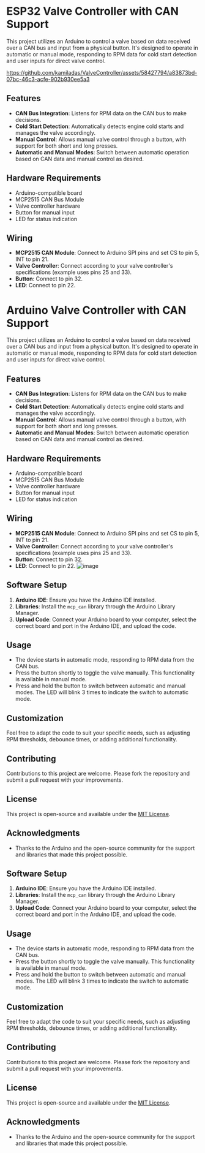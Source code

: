 # ESP32 Valve Controller with CAN Support

This project utilizes an Arduino to control a valve based on data received over a CAN bus and input from a physical button. It's designed to operate in automatic or manual mode, responding to RPM data for cold start detection and user inputs for direct valve control.



https://github.com/kamiladas/ValveController/assets/58427794/a83873bd-07bc-46c3-acfe-902b930ee5a3




## Features

- **CAN Bus Integration**: Listens for RPM data on the CAN bus to make decisions.
- **Cold Start Detection**: Automatically detects engine cold starts and manages the valve accordingly.
- **Manual Control**: Allows manual valve control through a button, with support for both short and long presses.
- **Automatic and Manual Modes**: Switch between automatic operation based on CAN data and manual control as desired.

## Hardware Requirements

- Arduino-compatible board
- MCP2515 CAN Bus Module
- Valve controller hardware
- Button for manual input
- LED for status indication

## Wiring

- **MCP2515 CAN Module**: Connect to Arduino SPI pins and set CS to pin 5, INT to pin 21.
- **Valve Controller**: Connect according to your valve controller's specifications (example uses pins 25 and 33).
- **Button**: Connect to pin 32.
- **LED**: Connect to pin 22.


# Arduino Valve Controller with CAN Support

This project utilizes an Arduino to control a valve based on data received over a CAN bus and input from a physical button. It's designed to operate in automatic or manual mode, responding to RPM data for cold start detection and user inputs for direct valve control.

## Features

- **CAN Bus Integration**: Listens for RPM data on the CAN bus to make decisions.
- **Cold Start Detection**: Automatically detects engine cold starts and manages the valve accordingly.
- **Manual Control**: Allows manual valve control through a button, with support for both short and long presses.
- **Automatic and Manual Modes**: Switch between automatic operation based on CAN data and manual control as desired.

## Hardware Requirements

- Arduino-compatible board
- MCP2515 CAN Bus Module
- Valve controller hardware
- Button for manual input
- LED for status indication

## Wiring

- **MCP2515 CAN Module**: Connect to Arduino SPI pins and set CS to pin 5, INT to pin 21.
- **Valve Controller**: Connect according to your valve controller's specifications (example uses pins 25 and 33).
- **Button**: Connect to pin 32.
- **LED**: Connect to pin 22.
                              ![image](https://github.com/kamiladas/ValveController/assets/58427794/b1436c65-0449-4947-88e1-bd8835ea6c9d)

## Software Setup

1. **Arduino IDE**: Ensure you have the Arduino IDE installed.
2. **Libraries**: Install the `mcp_can` library through the Arduino Library Manager.
3. **Upload Code**: Connect your Arduino board to your computer, select the correct board and port in the Arduino IDE, and upload the code.

## Usage

- The device starts in automatic mode, responding to RPM data from the CAN bus.
- Press the button shortly to toggle the valve manually. This functionality is available in manual mode.
- Press and hold the button to switch between automatic and manual modes. The LED will blink 3 times to indicate the switch to automatic mode.

## Customization

Feel free to adapt the code to suit your specific needs, such as adjusting RPM thresholds, debounce times, or adding additional functionality.

## Contributing

Contributions to this project are welcome. Please fork the repository and submit a pull request with your improvements.

## License

This project is open-source and available under the [MIT License](LICENSE).

## Acknowledgments

- Thanks to the Arduino and the open-source community for the support and libraries that made this project possible.

## Software Setup

1. **Arduino IDE**: Ensure you have the Arduino IDE installed.
2. **Libraries**: Install the `mcp_can` library through the Arduino Library Manager.
3. **Upload Code**: Connect your Arduino board to your computer, select the correct board and port in the Arduino IDE, and upload the code.

## Usage

- The device starts in automatic mode, responding to RPM data from the CAN bus.
- Press the button shortly to toggle the valve manually. This functionality is available in manual mode.
- Press and hold the button to switch between automatic and manual modes. The LED will blink 3 times to indicate the switch to automatic mode.

## Customization

Feel free to adapt the code to suit your specific needs, such as adjusting RPM thresholds, debounce times, or adding additional functionality.

## Contributing

Contributions to this project are welcome. Please fork the repository and submit a pull request with your improvements.

## License

This project is open-source and available under the [MIT License](LICENSE).

## Acknowledgments

- Thanks to the Arduino and the open-source community for the support and libraries that made this project possible.
